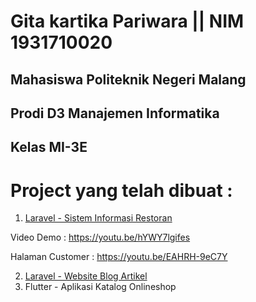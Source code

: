 # Gita kartika Pariwara || NIM 1931710020
## Mahasiswa Politeknik Negeri Malang
## Prodi D3 Manajemen Informatika
## Kelas MI-3E

# Project yang telah dibuat :
1. [Laravel - Sistem Informasi Restoran](https://github.com/gitakartika25/Laravel-FinalProject-PWL)

Video Demo :
https://youtu.be/hYWY7lgifes 

Halaman Customer :
https://youtu.be/EAHRH-9eC7Y 

2. [Laravel - Website Blog Artikel](https://github.com/gitakartika25/Laravel-WebsiteBlogArtikel.git)
3. Flutter - Aplikasi Katalog Onlineshop 
